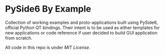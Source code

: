 PySide6 By Example
==================

Collection of working examples and proto-applications built using PySide6, official Python QT bindings.
Their intent is to be used as either templates for new applications or code reference if user decided to build GUI
application from scratch.

All code in this repo is under _MIT License_.